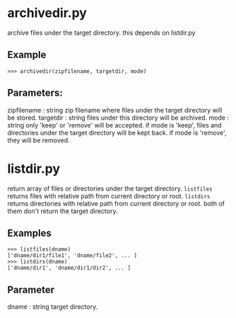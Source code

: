# archivedir.py

archive files under the target directory.
this depends on listdir.py

Example
-------

```
>>> archivedir(zipfilename, targetdir, mode)
```

Parameters:
-----------

zipfilename : string
    zip filename where files under the target directory will be stored.
targetdir : string
    files under this directory will be archived.
mode : string
    only 'keep' or 'remove' will be accepted.
    if mode is 'keep', files and directories under the target directory will be kept back.
    if mode is 'remove', they will be removed.

# listdir.py

return array of files or directories under the target directory.
``listfiles`` returns files with relative path from current directory or root.
``listdirs`` returns directories with relative path from current directory or root.
both of them don't return the target directory.

Examples
--------

```
>>> listfiles(dname)
['dname/dir1/file1', 'dname/file2', ... ]
>>> listdirs(dname)
['dname/dir1', 'dname/dir1/dir2', ... ]
```

Parameter
---------

dname : string
    target directory.
